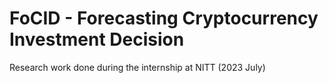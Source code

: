 # FoCID - Forecasting Cryptocurrency Investment Decision
Research work done during the internship at NITT (2023 July)
